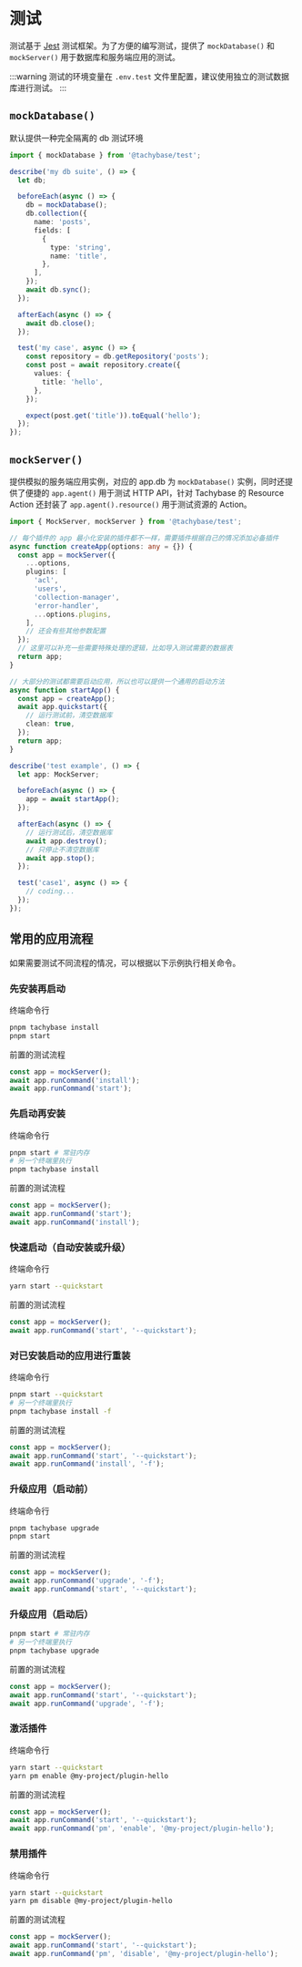 # 测试

测试基于 [Jest](https://jestjs.io/) 测试框架。为了方便的编写测试，提供了 `mockDatabase()` 和 `mockServer()` 用于数据库和服务端应用的测试。

:::warning
测试的环境变量在 `.env.test` 文件里配置，建议使用独立的测试数据库进行测试。
:::

## `mockDatabase()`

默认提供一种完全隔离的 db 测试环境

```ts
import { mockDatabase } from '@tachybase/test';

describe('my db suite', () => {
  let db;

  beforeEach(async () => {
    db = mockDatabase();
    db.collection({
      name: 'posts',
      fields: [
        {
          type: 'string',
          name: 'title',
        },
      ],
    });
    await db.sync();
  });

  afterEach(async () => {
    await db.close();
  });

  test('my case', async () => {
    const repository = db.getRepository('posts');
    const post = await repository.create({
      values: {
        title: 'hello',
      },
    });

    expect(post.get('title')).toEqual('hello');
  });
});
```

## `mockServer()`

提供模拟的服务端应用实例，对应的 app.db 为 `mockDatabase()` 实例，同时还提供了便捷的 `app.agent()` 用于测试 HTTP API，针对 Tachybase 的 Resource Action 还封装了 `app.agent().resource()` 用于测试资源的 Action。

```ts
import { MockServer, mockServer } from '@tachybase/test';

// 每个插件的 app 最小化安装的插件都不一样，需要插件根据自己的情况添加必备插件
async function createApp(options: any = {}) {
  const app = mockServer({
    ...options,
    plugins: [
      'acl',
      'users',
      'collection-manager',
      'error-handler',
      ...options.plugins,
    ],
    // 还会有些其他参数配置
  });
  // 这里可以补充一些需要特殊处理的逻辑，比如导入测试需要的数据表
  return app;
}

// 大部分的测试都需要启动应用，所以也可以提供一个通用的启动方法
async function startApp() {
  const app = createApp();
  await app.quickstart({
    // 运行测试前，清空数据库
    clean: true,
  });
  return app;
}

describe('test example', () => {
  let app: MockServer;

  beforeEach(async () => {
    app = await startApp();
  });

  afterEach(async () => {
    // 运行测试后，清空数据库
    await app.destroy();
    // 只停止不清空数据库
    await app.stop();
  });

  test('case1', async () => {
    // coding...
  });
});
```

## 常用的应用流程

如果需要测试不同流程的情况，可以根据以下示例执行相关命令。

### 先安装再启动

终端命令行

```bash
pnpm tachybase install
pnpm start
```

前置的测试流程

```ts
const app = mockServer();
await app.runCommand('install');
await app.runCommand('start');
```

### 先启动再安装

终端命令行

```bash
pnpm start # 常驻内存
# 另一个终端里执行
pnpm tachybase install
```

前置的测试流程

```ts
const app = mockServer();
await app.runCommand('start');
await app.runCommand('install');
```

### 快速启动（自动安装或升级）

终端命令行

```bash
yarn start --quickstart
```

前置的测试流程

```ts
const app = mockServer();
await app.runCommand('start', '--quickstart');
```

### 对已安装启动的应用进行重装

终端命令行

```bash
pnpm start --quickstart
# 另一个终端里执行
pnpm tachybase install -f
```

前置的测试流程

```ts
const app = mockServer();
await app.runCommand('start', '--quickstart');
await app.runCommand('install', '-f');
```

### 升级应用（启动前）

终端命令行

```bash
pnpm tachybase upgrade
pnpm start
```

前置的测试流程

```ts
const app = mockServer();
await app.runCommand('upgrade', '-f');
await app.runCommand('start', '--quickstart');
```

### 升级应用（启动后）

```bash
pnpm start # 常驻内存
# 另一个终端里执行
pnpm tachybase upgrade
```

前置的测试流程

```ts
const app = mockServer();
await app.runCommand('start', '--quickstart');
await app.runCommand('upgrade', '-f');
```

### 激活插件

终端命令行

```bash
yarn start --quickstart
yarn pm enable @my-project/plugin-hello
```

前置的测试流程

```ts
const app = mockServer();
await app.runCommand('start', '--quickstart');
await app.runCommand('pm', 'enable', '@my-project/plugin-hello');
```

### 禁用插件

终端命令行

```bash
yarn start --quickstart
yarn pm disable @my-project/plugin-hello
```

前置的测试流程

```ts
const app = mockServer();
await app.runCommand('start', '--quickstart');
await app.runCommand('pm', 'disable', '@my-project/plugin-hello');
```